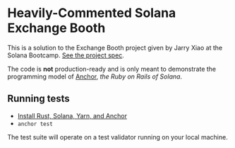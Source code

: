 # Heavily-Commented Solana Exchange Booth

This is a solution to the Exchange Booth project given by Jarry Xiao at the Solana Bootcamp. [See the project spec](https://github.com/jarry-xiao/solana-bootcamp-lectures/tree/master/project_specs).

The code is __not__ production-ready and is only meant to demonstrate the programming model of [Anchor](https://book.anchor-lang.com/chapter_1/what_is_anchor.html), *the Ruby on Rails of Solana*.

## Running tests

* [Install Rust, Solana, Yarn, and Anchor](https://project-serum.github.io/anchor/getting-started/installation.html#installing-dependencies)
* `anchor test`

The test suite will operate on a test validator running on your local machine.
